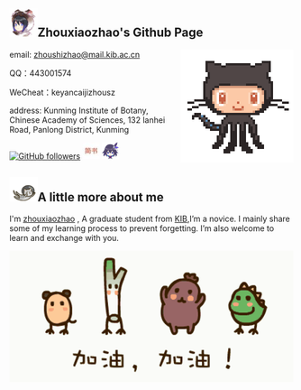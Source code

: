 ## <img src="https://github.com/Bioinformatics-rookie/Bioinformatics-rookie/blob/master/img/1.jpg" width=50>Zhouxiaozhao's Github Page



<img align='right' src='https://github.com/Bioinformatics-rookie/Bioinformatics-rookie/blob/master/img/4.gif' width='200"'>

email: zhoushizhao@mail.kib.ac.cn

QQ：443001574

WeCheat：keyancaijizhousz

address: Kunming Institute of Botany, Chinese Academy of Sciences, 132 lanhei Road, Panlong District, Kunming

[![GitHub followers](https://img.shields.io/github/followers/Bioinformatics-rookie?label=Follow&style=social)](https://github.com/Bioinformatics-rookie)
[![简书](https://github.com/Bioinformatics-rookie/Bioinformatics-rookie/blob/master/img/5.jpg)](https://www.jianshu.com/u/e774b57cc676)
[![blog](https://github.com/Bioinformatics-rookie/Bioinformatics-rookie/blob/master/img/6.png)](https://www.zhouxiaozhao.cn/)


## <img src="https://github.com/Bioinformatics-rookie/Bioinformatics-rookie/blob/master/img/3.gif" width="50">A little more about me

I'm [zhouxiaozhao](www.zhouxiaozhao.cn) , A graduate student from [KIB](http://www.kib.ac.cn/),I’m a novice. I mainly share some of my learning process to prevent forgetting. I’m also welcome to learn and exchange with you.

<img src="https://github.com/Bioinformatics-rookie/Bioinformatics-rookie/blob/master/img/2.gif" width="800">